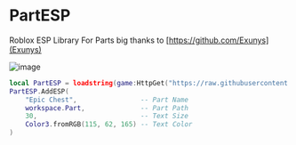 # PartESP
Roblox ESP Library For Parts 
big thanks to [https://github.com/Exunys](Exunys)


![image](https://user-images.githubusercontent.com/65295268/222937018-7a420155-4b26-4ac8-ba35-b3f02ebbfd06.png)



```lua
local PartESP = loadstring(game:HttpGet("https://raw.githubusercontent.com/RtxyDev/PartESP/main/Main.lua"))()
PartESP.AddESP(
	"Epic Chest",                -- Part Name
	workspace.Part,              -- Part Path
	30,                          -- Text Size
	Color3.fromRGB(115, 62, 165) -- Text Color
)

```
